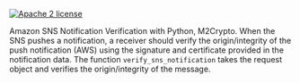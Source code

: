 [![Apache 2 license](https://img.shields.io/badge/license-Apache2-brightgreen.svg)](http://www.apache.org/licenses/LICENSE-2.0)

Amazon SNS Notification Verification with Python, M2Crypto. When the SNS pushes a notification, a receiver should verify the origin/integrity of the push notification (AWS) using the signature and certificate provided in the notification data. The function `verify_sns_notification` takes the request object and verifies the origin/integrity of the message.

